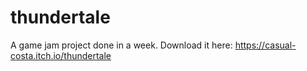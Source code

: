 # thundertale
A game jam project done in a week. Download it here: https://casual-costa.itch.io/thundertale
